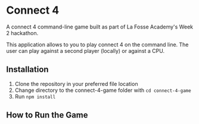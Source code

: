 # Connect 4

A connect 4 command-line game built as part of La Fosse Academy's Week 2 hackathon.

This application allows to you to play connect 4 on the command line. The user can play against a second player (locally) or against a CPU.

## Installation
1. Clone the repository in your preferred file location
2. Change directory to the connect-4-game folder with `cd connect-4-game`
3. Run `npm install`

## How to Run the Game